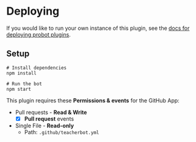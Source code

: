 # Deploying

If you would like to run your own instance of this plugin, see the [docs for deploying probot plugins](https://github.com/probot/probot/blob/master/docs/deployment.md).

## Setup

```
# Install dependencies
npm install

# Run the bot
npm start
```

This plugin requires these **Permissions & events** for the GitHub App:

- Pull requests - **Read & Write**
  - [x] **Pull request** events
- Single File - **Read-only**
  - Path: `.github/teacherbot.yml`
